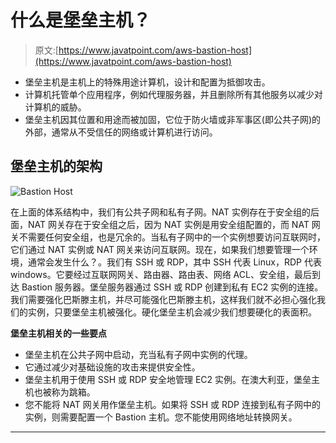 # 什么是堡垒主机？

> 原文:[https://www.javatpoint.com/aws-bastion-host](https://www.javatpoint.com/aws-bastion-host)

*   堡垒主机是主机上的特殊用途计算机，设计和配置为抵御攻击。
*   计算机托管单个应用程序，例如代理服务器，并且删除所有其他服务以减少对计算机的威胁。
*   堡垒主机因其位置和用途而被加固，它位于防火墙或非军事区(即公共子网)的外部，通常从不受信任的网络或计算机进行访问。

## 堡垒主机的架构

![ Bastion Host](../Images/e9fd1f30c3691f8c4b58f852ad79fa27.png)

在上面的体系结构中，我们有公共子网和私有子网。NAT 实例存在于安全组的后面，NAT 网关存在于安全组之后，因为 NAT 实例是用安全组配置的，而 NAT 网关不需要任何安全组，也是冗余的。当私有子网中的一个实例想要访问互联网时，它们通过 NAT 实例或 NAT 网关来访问互联网。现在，如果我们想要管理一个环境，通常会发生什么？。我们有 SSH 或 RDP，其中 SSH 代表 Linux，RDP 代表 windows。它要经过互联网网关、路由器、路由表、网络 ACL、安全组，最后到达 Bastion 服务器。堡垒服务器通过 SSH 或 RDP 创建到私有 EC2 实例的连接。我们需要强化巴斯滕主机，并尽可能强化巴斯滕主机，这样我们就不必担心强化我们的实例，只要堡垒主机被强化。硬化堡垒主机会减少我们想要硬化的表面积。

**堡垒主机相关的一些要点**

*   堡垒主机在公共子网中启动，充当私有子网中实例的代理。
*   它通过减少对基础设施的攻击来提供安全性。
*   堡垒主机用于使用 SSH 或 RDP 安全地管理 EC2 实例。在澳大利亚，堡垒主机也被称为跳箱。
*   您不能将 NAT 网关用作堡垒主机。如果将 SSH 或 RDP 连接到私有子网中的实例，则需要配置一个 Bastion 主机。您不能使用网络地址转换网关。

* * *